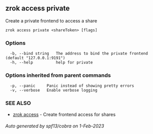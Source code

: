 ## zrok access private

Create a private frontend to access a share

```
zrok access private <shareToken> [flags]
```

### Options

```
  -b, --bind string   The address to bind the private frontend (default "127.0.0.1:9191")
  -h, --help          help for private
```

### Options inherited from parent commands

```
  -p, --panic     Panic instead of showing pretty errors
  -v, --verbose   Enable verbose logging
```

### SEE ALSO

* [zrok access](zrok_access.md)	 - Create frontend access for shares

###### Auto generated by spf13/cobra on 1-Feb-2023
